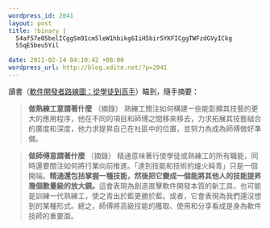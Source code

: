 ```yaml
--- 
wordpress_id: 2041
layout: post
title: !binary |
  54af57e05belICggSm91cm5leW1hbikg6IiH5bir5YKFICggTWFzdGVyICkg
  55qE5beu5Yil

date: 2011-02-14 04:10:42 +08:00
wordpress_url: http://blog.xdite.net/?p=2041
---
```

讀書（<a href="http://book.douban.com/subject/4924164/">軟件開發者路線圖：從學徒到高手</a>）瞄到，隨手摘要：

<blockquote><strong>做熟練工意謂著什麼</strong>
（摘錄）
熟練工關注如何構建一些能彰顯其技藝的更大的應用程序，他在不同的項目和師傅之間移來移去，力求拓展其技藝組合的廣度和深度，他力求提昇自己在社區中的位置，並努力為成為師傅做好準備。
</blockquote>

<blockquote><strong>做師傅意謂著什麼</strong>
（摘錄）
精通意味著行使學徒或熟練工的所有職能，同時還要關注如何將行業向前推進。「達到技能和技術的爐火純青」只是一個開端。<strong>精通還包括掌握一種技能，然後把它變成一個能將其他人的技能提昇幾個數量級的放大鏡。</strong>這會表現為創造直擊軟件開發本質的新工具，也可能是訓練一代熟練工，使之青出於藍更勝於藍。或者，它會表現為我們還沒想到的某種形式。總之，師傅將高級技能的獲取、使用和分享看成是身為軟件技師的重要面。</blockquote>

